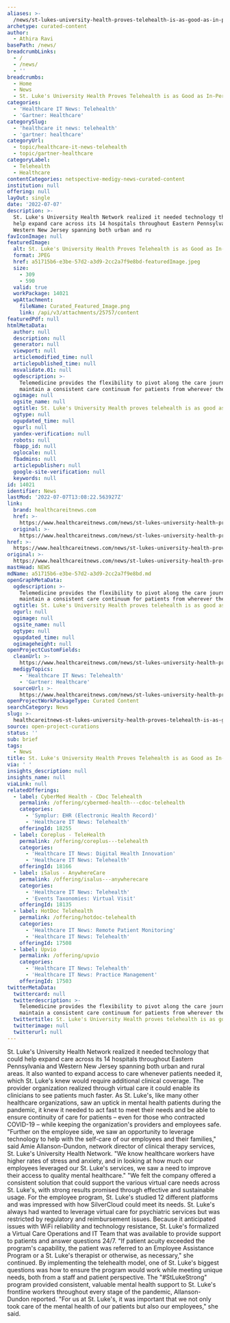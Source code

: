 ```yaml
---
aliases: >-
  /news/st-lukes-university-health-proves-telehealth-is-as-good-as-in-person-care
archetype: curated-content
author:
  - Athira Ravi
basePath: /news/
breadcrumbLinks:
  - /
  - /news/
  - ''
breadcrumbs:
  - Home
  - News
  - St. Luke's University Health Proves Telehealth is as Good as In-Person Care
categories:
  - 'Healthcare IT News: Telehealth'
  - 'Gartner: Healthcare'
categorySlug:
  - 'healthcare it news: telehealth'
  - 'gartner: healthcare'
categoryUrl:
  - topic/healthcare-it-news-telehealth
  - topic/gartner-healthcare
categoryLabel:
  - Telehealth
  - Healthcare
contentCategories: netspective-medigy-news-curated-content
institution: null
offering: null
layOut: single
date: '2022-07-07'
description: >-
  St. Luke's University Health Network realized it needed technology that could
  help expand care across its 14 hospitals throughout Eastern Pennsylvania and
  Western New Jersey spanning both urban and ru
favIconImage: null
featuredImage:
  alt: St. Luke's University Health Proves Telehealth is as Good as In-Person Care
  format: JPEG
  href: a51715b6-e3be-57d2-a3d9-2cc2a7f9e8bd-featuredImage.jpeg
  size:
    - 309
    - 590
  valid: true
  workPackage: 14021
  wpAttachment:
    fileName: Curated_Featured_Image.png
    link: /api/v3/attachments/25757/content
featuredPdf: null
htmlMetaData:
  author: null
  description: null
  generator: null
  viewport: null
  articlemodified_time: null
  articlepublished_time: null
  msvalidate.01: null
  ogdescription: >-
    Telemedicine provides the flexibility to pivot along the care journey and
    maintain a consistent care continuum for patients from wherever they are.
  ogimage: null
  ogsite_name: null
  ogtitle: St. Luke's University Health proves telehealth is as good as in-person care
  ogtype: null
  ogupdated_time: null
  ogurl: null
  yandex-verification: null
  robots: null
  fbapp_id: null
  oglocale: null
  fbadmins: null
  articlepublisher: null
  google-site-verification: null
  keywords: null
id: 14021
identifier: News
lastMod: '2022-07-07T13:08:22.563927Z'
link:
  brand: healthcareitnews.com
  href: >-
    https://www.healthcareitnews.com/news/st-lukes-university-health-proves-telehealth-good-person-care
  original: >-
    https://www.healthcareitnews.com/news/st-lukes-university-health-proves-telehealth-good-person-care
href: >-
  https://www.healthcareitnews.com/news/st-lukes-university-health-proves-telehealth-good-person-care
original: >-
  https://www.healthcareitnews.com/news/st-lukes-university-health-proves-telehealth-good-person-care
mastHead: NEWS
mdName: a51715b6-e3be-57d2-a3d9-2cc2a7f9e8bd.md
openGraphMetaData:
  ogdescription: >-
    Telemedicine provides the flexibility to pivot along the care journey and
    maintain a consistent care continuum for patients from wherever they are.
  ogtitle: St. Luke's University Health proves telehealth is as good as in-person care
  ogurl: null
  ogimage: null
  ogsite_name: null
  ogtype: null
  ogupdated_time: null
  ogimageheight: null
openProjectCustomFields:
  cleanUrl: >-
    https://www.healthcareitnews.com/news/st-lukes-university-health-proves-telehealth-good-person-care
  medigyTopics:
    - 'Healthcare IT News: Telehealth'
    - 'Gartner: Healthcare'
  sourceUrl: >-
    https://www.healthcareitnews.com/news/st-lukes-university-health-proves-telehealth-good-person-care
openProjectWorkPackageType: Curated Content
searchCategory: News
slug: >-
  healthcareitnews-st-lukes-university-health-proves-telehealth-is-as-good-as-in-person-care
source: open-project-curations
status: ''
sub: brief
tags:
  - News
title: St. Luke's University Health Proves Telehealth is as Good as In-Person Care
via: ' '
insights_description: null
insights_name: null
viaLink: null
relatedOfferings:
  - label: CyberMed Health - CDoc Telehealth
    permalink: /offering/cybermed-health---cdoc-telehealth
    categories:
      - 'Symplur: EHR (Electronic Health Record)'
      - 'Healthcare IT News: Telehealth'
    offeringId: 18255
  - label: Coreplus - TeleHealth
    permalink: /offering/coreplus---telehealth
    categories:
      - 'Healthcare IT News: Digital Health Innovation'
      - 'Healthcare IT News: Telehealth'
    offeringId: 18166
  - label: iSalus - AnywhereCare
    permalink: /offering/isalus---anywherecare
    categories:
      - 'Healthcare IT News: Telehealth'
      - 'Events Taxonomies: Virtual Visit'
    offeringId: 18135
  - label: HotDoc Telehealth
    permalink: /offering/hotdoc-telehealth
    categories:
      - 'Healthcare IT News: Remote Patient Monitoring'
      - 'Healthcare IT News: Telehealth'
    offeringId: 17508
  - label: Upvio
    permalink: /offering/upvio
    categories:
      - 'Healthcare IT News: Telehealth'
      - 'Healthcare IT News: Practice Management'
    offeringId: 17503
twitterMetaData:
  twittercard: null
  twitterdescription: >-
    Telemedicine provides the flexibility to pivot along the care journey and
    maintain a consistent care continuum for patients from wherever they are.
  twittertitle: St. Luke's University Health proves telehealth is as good as in-person care
  twitterimage: null
  twitterurl: null
---
```

<p>St. Luke's University Health Network realized it needed technology that could help expand care across its 14 hospitals throughout Eastern Pennsylvania and Western New Jersey spanning both urban and rural areas.
It also wanted to expand access to care whenever patients needed it, which St. Luke's knew would require additional clinical coverage.
The provider organization realized through virtual care it could enable its clinicians to see patients much faster.
As St. Luke's, like many other healthcare organizations, saw an uptick in mental health patients during the pandemic, it knew it needed to act fast to meet their needs and be able to ensure continuity of care for patients – even for those who contracted COVID-19 – while keeping the organization's providers and employees safe.
"Further on the employee side, we saw an opportunity to leverage technology to help with the self-care of our employees and their families," said Amie Allanson-Dundon, network director of clinical therapy services, St. Luke's University Health Network.
"We know healthcare workers have higher rates of stress and anxiety, and in looking at how much our employees leveraged our St. Luke's services, we saw a need to improve their access to quality mental healthcare."
"We felt the company offered a consistent solution that could support the various virtual care needs across St. Luke's, with strong results promised through effective and sustainable usage.
For the employee program, St. Luke's studied 12 different platforms and was impressed with how SilverCloud could meet its needs.
St. Luke's always had wanted to leverage virtual care for psychiatric services but was restricted by regulatory and reimbursement issues.
Because it anticipated issues with WiFi reliability and technology resistance, St. Luke's formalized a Virtual Care Operations and IT Team that was available to provide support to patients and answer questions 24/7.
"If patient acuity exceeded the program's capability, the patient was referred to an Employee Assistance Program or a St. Luke's therapist or otherwise, as necessary," she continued.
By implementing the telehealth model, one of St. Luke's biggest questions was how to ensure the program would work while meeting unique needs, both from a staff and patient perspective.
The "#StLukeStrong" program provided consistent, valuable mental health support to St. Luke's frontline workers throughout every stage of the pandemic, Allanson-Dundon reported.
"For us at St. Luke's, it was important that we not only took care of the mental health of our patients but also our employees," she said.</p>